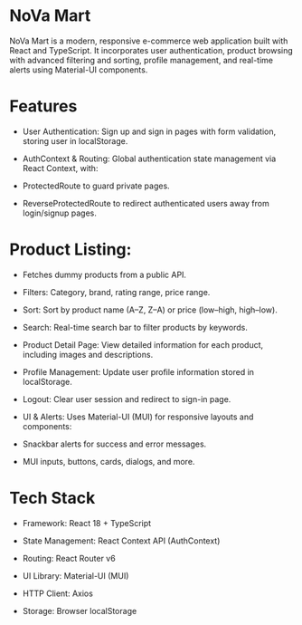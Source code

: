 # NoVa Mart

NoVa Mart is a modern, responsive e-commerce web application built with React and TypeScript. It incorporates user authentication, product browsing with advanced filtering and sorting, profile management, and real-time alerts using Material-UI components.

# Features

- User Authentication: Sign up and sign in pages with form validation, storing user in localStorage.

- AuthContext & Routing: Global authentication state management via React Context, with:

- ProtectedRoute to guard private pages.

- ReverseProtectedRoute to redirect authenticated users away from login/signup pages.

# Product Listing:

- Fetches dummy products from a public API.

- Filters: Category, brand, rating range, price range.

- Sort: Sort by product name (A–Z, Z–A) or price (low–high, high–low).

- Search: Real-time search bar to filter products by keywords.

- Product Detail Page: View detailed information for each product, including images and descriptions.

- Profile Management: Update user profile information stored in localStorage.

- Logout: Clear user session and redirect to sign-in page.

- UI & Alerts: Uses Material-UI (MUI) for responsive layouts and components:

- Snackbar alerts for success and error messages.

- MUI inputs, buttons, cards, dialogs, and more.

# Tech Stack

- Framework: React 18 + TypeScript

- State Management: React Context API (AuthContext)

- Routing: React Router v6

- UI Library: Material-UI (MUI)

- HTTP Client: Axios

- Storage: Browser localStorage
